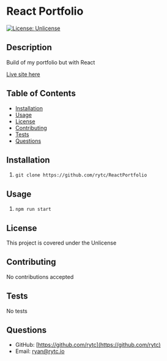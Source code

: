 # React Portfolio

[![License: Unlicense](https://img.shields.io/badge/license-Unlicense-blue.svg)](http://unlicense.org/)

## Description
Build of my portfolio but with React

[Live site here](https://rytc.github.com/ReactPortfolio)

## Table of Contents
- [Installation](#Installation)
- [Usage](#Usage)
- [License](#License)
- [Contributing](#Contributing)
- [Tests](#Test-Instructions)
- [Questions](#Questions)

## Installation
1. `git clone https://github.com/rytc/ReactPortfolio`


## Usage
1. `npm run start`

## License
This project is covered under the Unlicense

## Contributing
No contributions accepted

## Tests
No tests

## Questions
- GitHub: [https://github.com/rytc](https://github.com/rytc)
- Email: [ryan@rytc.io](ryan@rytc.io)

